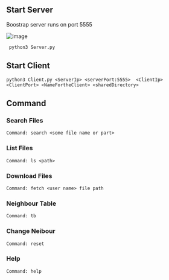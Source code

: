 ## Start Server
Boostrap server runs on port 5555


![image](https://github.com/user-attachments/assets/6d919a41-c2b6-41fe-8e69-5d41d9cd0379)

```
 python3 Server.py 

```

## Start Client
```
python3 Client.py <ServerIp> <serverPort:5555>  <ClientIp> <ClientPort> <NameFortheClient> <sharedDirectory>
```

## Command

### Search Files
```
Command: search <some file name or part>
```
### List Files
```
Command: ls <path>
```
### Download Files
```
Command: fetch <user name> file path
```
### Neighbour Table
```
Command: tb
```
### Change Neibour
```
Command: reset
```
### Help
```
Command: help
```

